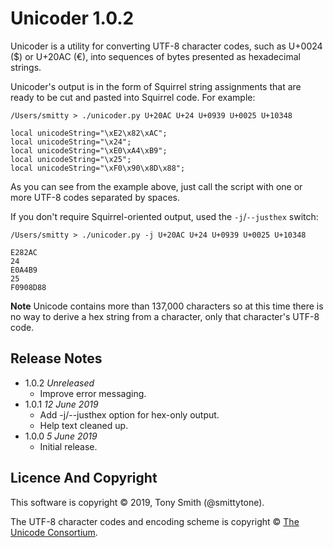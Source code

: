 # Unicoder 1.0.2 #

Unicoder is a utility for converting UTF-8 character codes, such as U+0024 ($) or U+20AC (€), into sequences of bytes presented as hexadecimal strings.

Unicoder's output is in the form of Squirrel string assignments that are ready to be cut and pasted into Squirrel code. For example:

```squirrel
/Users/smitty > ./unicoder.py U+20AC U+24 U+0939 U+0025 U+10348

local unicodeString="\xE2\x82\xAC";
local unicodeString="\x24";
local unicodeString="\xE0\xA4\xB9";
local unicodeString="\x25";
local unicodeString="\xF0\x90\x8D\x88";
```

As you can see from the example above, just call the script with one or more UTF-8 codes separated by spaces.

If you don't require Squirrel-oriented output, used the `-j`/`--justhex` switch:

```squirrel
/Users/smitty > ./unicoder.py -j U+20AC U+24 U+0939 U+0025 U+10348

E282AC
24
E0A4B9
25
F0908D88
```

**Note** Unicode contains more than 137,000 characters so at this time there is no way to derive a hex string from a character, only that character's UTF-8 code.

## Release Notes ##

- 1.0.2 *Unreleased*
    - Improve error messaging.
- 1.0.1 *12 June 2019*
    - Add -j/--justhex option for hex-only output.
    - Help text cleaned up.
- 1.0.0 *5 June 2019*
    - Initial release.

## Licence And Copyright ##

This software is copyright &copy; 2019, Tony Smith (@smittytone).

The UTF-8 character codes and encoding scheme is copyright &copy; [The Unicode Consortium](https://www.unicode.org).